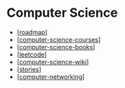 Computer Science
===

- [[roadmap]]
- [[computer-science-courses]]
- [[computer-science-books]]
- [[leetcode]]
- [[computer-science-wiki]]
- [[stories]]
- [[computer-networking]]

[//begin]: # "Autogenerated link references for markdown compatibility"
[roadmap]: roadmap/roadmap.md "Roadmap"
[computer-science-courses]: courses/computer-science-courses.md "Courses"
[computer-science-books]: books/computer-science-books.md "Computer Science Books"
[leetcode]: leetcode/leetcode.md "Leetcode"
[computer-science-wiki]: wiki/computer-science-wiki.md "Computer Science Wiki"
[stories]: stories/stories.md "Stories"
[computer-networking]: computer-networking/computer-networking.md "Computer Networking"
[//end]: # "Autogenerated link references"
